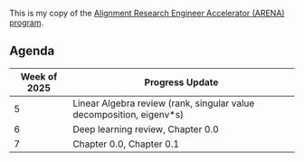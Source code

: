 This is my copy of the [Alignment Research Engineer Accelerator (ARENA) program](https://www.arena.education/).

## Agenda 

| Week of 2025 | Progress Update                                                      |
|--------------|----------------------------------------------------------------------|
| 5            | Linear Algebra review (rank, singular value decomposition, eigenv*s) |
| 6            | Deep learning review, Chapter 0.0                                    |
| 7            | Chapter 0.0, Chapter 0.1                                             |